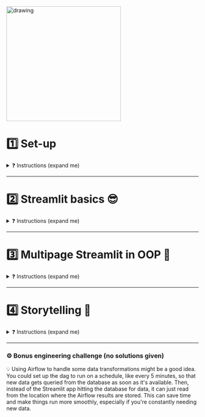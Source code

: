 <img src="https://wagon-public-datasets.s3.amazonaws.com/data-engineering/W1D5/streamlit-logo.png" alt="drawing" width="300"/>

# 1️⃣ Set-up
<details>
<summary markdown='span'>❓ Instructions (expand me)</summary>

## 🎯 Goal
By the end of the setup, you should have a working stack using docker-compose (PostgreSQL, Streamlit) with the Formula 1 database loaded into PostgreSQL. You will be able to access the Streamlit app at http://localhost:8501.

<img src="https://wagon-public-datasets.s3.amazonaws.com/data-engineering/W1D5/localhost8501.png" alt="drawing" width="600"/>

❓ **Copy the f1db.sql*** file from the previous challenge and copy it inside the `database/init` folder.


❓ **Read very carefully the `docker-compose-basic.yml`** file we've created for you.

💡 To connect a Streamlit app to the database, we need to create a secrets file to store our database credentials. This file, which is in the `.toml` format, is never committed to Git and should always be kept private and secure. Streamlit automatically loads and parses this file at runtime if it is in the correct location, similar to how an `.env` file is used.

❓ **In the `.streamlit` folder** there is an existing config file responsible for the configuration of a few key elements in Streamlit. In the same folder add a `secrets.toml` file with the required credentials to connect to the PostgresSQL instance
  ```toml
  [postgres]

  drivername = "postgresql"
  host = "database"
  port = 5432
  database = "f1db"
  username = "postgres"
  password = "postgres"
  ```

❓ **Run your app**
```bash
docker compose -f docker-compose-basic.yml up
```
☝️ Check your logs: the sql script `01-Streamlit/database/init/f1db.sql` should be executed at startup time.
☝️ Connect to DBEAVER to double-check (otherwise, execute it with the DBeaver interface)
☝️ You should be able to access the basic Streamlit app at http://localhost:8501.

</details>

---

# 2️⃣ Streamlit basics 😎

<details>
<summary markdown='span'>❓ Instructions (expand me)</summary>


🎯 We are going to use real Formula 1 data. The goal of this exercise is to get you familiar with the basic functionalities of Streamlit, while exploring the Formula 1 dataset 🚗.

📚 Use the [documentation](https://docs.streamlit.io/library/api-reference) of Streamlit to help you.

In the `f1dashboard` folder there is a file called `basic.py`. It is already partly filled with code, but your goal is to enhance the main Streamlit page with the following:

❓ Add the right caching decorator to the `load_data()` function. The `load_data` function loads the data from the database.
<details>
  <summary markdown='span'>🤯 Why?</summary>

🤯  The caching mechanism makes sure that the loaded data is stored in the `cache` of Streamlit. The next time that the Streamlit script is run, the data does not have to be retrieved from the database, but can be retrieved from `cache`, speeding up the application.
</details>

❓ Fill `create_main_page()` function to add more content!
- 💡 At the moment the `create_main_page()` function returns `races` as a string value. This value is used as input by the `load_data()` function to load the data. However, `races` is not the only table in the database. All table names are stored a list called `tables` (see the top of the `basic.py` file). Your job is to create a **[Streamlit selectbox widget](https://docs.streamlit.io/library/api-reference/widgets/st.selectbox)** that uses this list as its input, and allows the user to select one of the tables. Return the selected table from the `create_main_function`.

❓ Fill `summary_statistics` to explore the data and do some summary statistics on the data using the `describe()` method.
❓ Fill `top_drivers` that returns and shows the number of points for the 5 best-performing drivers in descending order using the `drivers` and `driver_standings` tables.
❓ Create a bar chart with these top_drivers under `if __name__ == '__main__':` using the plotting library of your choice (see [streamlit charts docs](https://docs.streamlit.io/library/api-reference/charts)):
- streamlit basic bar charts (`st.bar_chart`) - uses altair under the hood
- altair interactive (`st.altair_chart`)
- plotly interactive (`st.plotly_chart`)

<details>
  <summary markdown='span'>🎁 Fancy altair syntax for the lazy!</summary>

```python
import altair as alt

bar_chart = alt.Chart(top_driver_data).mark_bar().encode(
    y=alt.Y("total_points"), x=alt.X("driver_name", sort="-y"),
    color="driver_name", tooltip="total_points"
    )

st.altair_chart(bar_chart, use_container_width=True)
```
</details>


<img src="https://wagon-public-datasets.s3.amazonaws.com/data-engineering/W1D5/top_drivers.png" alt="drawing" width="300"/>


❓ Fill `lewis_over_the_years` and create a line chart with the number of points for the driver **Lewis Hamilton** over the years. You need the `drivers`, `driver_standings` and `races` table.

<img src="https://wagon-public-datasets.s3.amazonaws.com/data-engineering/W1D5/lewis_over_the_years.png" alt="drawing" width="300"/>


❓ Fill `session_state()`. The data that is loaded needs to be stored into the [session state](https://docs.streamlit.io/library/api-reference/session-state) for it to be reusable across different pages in Streamlit. We'll need this for next sections.

💾  **Commit and push** your code when you are finished.✨

</details>

---

# 3️⃣ Multipage Streamlit in OOP 💪
<details>
<summary markdown='span'>❓ Instructions (expand me)</summary>

We have a basic Streamlit app now, which we have coded in a single python file. In order to make the app scalable and future-proof, we have some refactoring to do.

## `advanced.py`

❓ Copy and paste the contents of `docker-compose-basic.yml` to `docker-compose-advanced.yml`, but change the Streamlit file that you run from `"f1dashboard/basic.py"` to `"f1dashboard/advanced.py"`.

❓ Run `docker compose -f docker-compose-advanced.yml up`

❓ Understand your landing page logic.

We'll help you convert your basic application into a [multi-page app](https://blog.streamlit.io/introducing-multipage-apps/): In the `pages` folder there are two files. Each of these files create a separate page in the Streamlit app, which is visible in the sidebar. However, they can share the same `st.session_state` dictionary!

## `pages/01_descriptives.py`

❓ First, understand `__main__`, then `__init__` logic. You'll see that we've coded the app in OOP paradigm which implements *separation of concerns*
  - `database.py` - For initializing the database connection
  - `state.py` - Contains the session_state logic
  - `constants.py` - Contains the table names of the database

❓ Then, implement `select_table()`

❓ Then, implement `summary_statistics()`

❓ Convince yourself that we are indeed caching every raw tables we load to never load it twice


## `pages/02_visualizations.py`

❓ Try to move your two previous visualizations (`top_drivers` and `lewis_hamilton_over_the_years`) into this page, re-using the OOP approach as much as possible: *Separation of concerns* means that the only new real logic in "Visualization" class should be some *graph logic* such as `st.chart(...)`.

❓ Convince yourself that we are indeed saving to state every transformed dataframe we compute to never do it twice!

❓ Then, create a 3rd new visualization of your choice following the OOP pattern.


</details>

---

# 4️⃣ Storytelling 📢

<details>
<summary markdown='span'>❓ Instructions (expand me)</summary>

Now that the engineering structure is in place, it is time to explore the data further 📊. Pick a Formula 1 team of your choice, different from that of your buddy of the day. Your job will be to

❓ Give a **presentation** to your buddy at 5pm about how well you think your team will perform in 2019 based on data from previous years 📈.

❓ Your buddy is interested in learning about the *technical details* of your Streamlit application. Therefore, you should **create an extra page in your Streamlit app where you explain how you ensure that your web app stays fast**, even if the amount of data increases.

Some analytical questions that you could answer in your presentation include:

- ❓ How many points has your team scored over the years?
- ❓ Who are your current drivers?
- ❓ If a driver is not performing well, which drivers from other teams should
your team consider getting?
- ❓ What has historically been the best racetrack for your team? 👍
- ❓ What has been the worst racetrack? 👎
- ❓ Which two teams are your closest competitors? 💥

💡 Use your creativity to come up with additional analysis if you have time. Feel free to play with the `CSS` (see `.streamlit/config.toml`) as well to make your app look nicer! Support your analysis using Streamlit titles and text using Markdown. There is no need to create any slides for your presentation. No worries if you do not get to finish all the questions!

🚀 Good luck and enjoy!

</details>

---

### ⚙️ Bonus engineering challenge (no solutions given)
💡 Using Airflow to handle some data transformations might be a good idea. You could set up the dag to run on a schedule, like every 5 minutes, so that new data gets queried from the database as soon as it's available. Then, instead of the Streamlit app hitting the database for data, it can just read from the location where the Airflow results are stored. This can save time and make things run more smoothly, especially if you're constantly needing new data.
